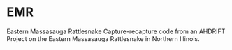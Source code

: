 # EMR
Eastern Massasauga Rattlesnake
Capture-recapture code from an AHDRIFT Project on the Eastern Massasauga Rattlesnake in Northern Illinois.
